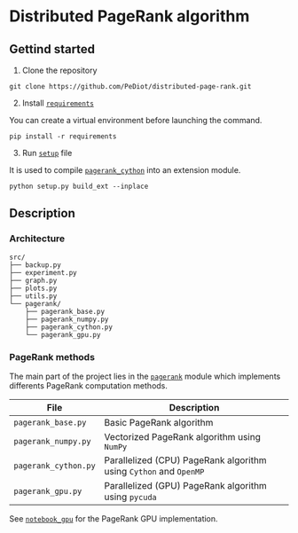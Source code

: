 # Distributed PageRank algorithm 

## Gettind started

1. Clone the repository 

```
git clone https://github.com/PeDiot/distributed-page-rank.git
```

2. Install [`requirements`](requirements.txt)

You can create a virtual environment before launching the command.

```
pip install -r requirements
```

3. Run [`setup`](setup.py) file 

It is used to compile [`pagerank_cython`](src/pagerank/pagerank_cython.pyx) into an extension module.

```
python setup.py build_ext --inplace
```

## Description

### Architecture

```
src/
├── backup.py
├── experiment.py
├── graph.py
├── plots.py
├── utils.py
└── pagerank/ 
    ├── pagerank_base.py
    ├── pagerank_numpy.py
    ├── pagerank_cython.py
    └── pagerank_gpu.py
```

### PageRank methods

The main part of the project lies in the [`pagerank`](src/pagerank/) module which implements differents PageRank computation methods.

| File       | Description                                             |
|-------------------|---------------------------------------------------------|
| `pagerank_base.py`  | Basic PageRank algorithm             |
| `pagerank_numpy.py` | Vectorized PageRank algorithm using `NumPy`        |
| `pagerank_cython.py`| Parallelized (CPU) PageRank algorithm using `Cython` and `OpenMP`       |
| `pagerank_gpu.py`   | Parallelized (GPU) PageRank algorithm using `pycuda`          |

See [`notebook_gpu`](https://drive.google.com/file/d/1rNhbZQfeArP8kCoHw2yuxpTgE_mHOudy/view?usp=sharing) for the PageRank GPU implementation.